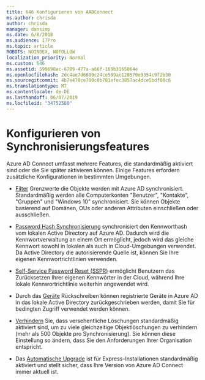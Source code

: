 ```yaml
---
title: 646 Konfigurieren von AADConnect
ms.author: chrisda
author: chrisda
manager: dansimp
ms.date: 6/8/2018
ms.audience: ITPro
ms.topic: article
ROBOTS: NOINDEX, NOFOLLOW
localization_priority: Normal
ms.custom: 646
ms.assetid: 599698ac-6709-477a-a66f-169b3165064e
ms.openlocfilehash: 2dc4ae7d6809c24ce599ac128570e9354c9f2b30
ms.sourcegitcommit: 4b7e478ce700c0b781efec3857ac4dce5bdf00c6
ms.translationtype: MT
ms.contentlocale: de-DE
ms.lasthandoff: 06/07/2019
ms.locfileid: "34752560"
---
```

# <a name="configure-sync-features"></a>Konfigurieren von Synchronisierungsfeatures

Azure AD Connect umfasst mehrere Features, die standardmäßig aktiviert sind oder die Sie später aktivieren können. Einige Features erfordern zusätzliche Konfigurationen in bestimmten Umgebungen.

- [Filter](https://docs.microsoft.com/azure/active-directory/connect/active-directory-aadconnectsync-configure-filtering) Grenzwerte die Objekte werden mit Azure AD synchronisiert. Standardmäßig werden alle Computerkonten "Benutzer", "Kontakte", "Gruppen" und "Windows 10" synchronisiert. Sie können Objekte basierend auf Domänen, OUs oder anderen Attributen einschließen oder ausschließen.

- [Password Hash Synchronisierung](https://docs.microsoft.com/azure/active-directory/connect/active-directory-aadconnectsync-implement-password-hash-synchronization) synchronisiert den Kennworthash vom lokalen Active Directory auf Azure AD. Dadurch wird die Kennwortverwaltung an einem Ort ermöglicht, jedoch wird das gleiche Kennwort sowohl in lokalen als auch in Cloud-Umgebungen verwendet. Da Active Directory die autorisierende Quelle ist, können Sie Ihre eigenen Kennwortrichtlinien verwenden.

- [Self-Service Password Reset (SSPR)](https://docs.microsoft.com/azure/active-directory/authentication/quickstart-sspr) ermöglicht Benutzern das Zurücksetzen Ihrer eigenen Kennwörter in der Cloud, während Ihre lokale Kennwortrichtlinie weiterhin angewendet wird.

- Durch das [Geräte](https://docs.microsoft.com/azure/active-directory/connect/active-directory-aadconnect-feature-device-writeback) Rückschreiben können registrierte Geräte in Azure AD in das lokale Active Directory zurückgeschrieben werden, damit Sie für bedingten Zugriff verwendet werden können.

- [Verhindern](https://docs.microsoft.com/azure/active-directory/connect/active-directory-aadconnectsync-feature-prevent-accidental-deletes) Sie, dass versehentliche Löschungen standardmäßig aktiviert sind, um zu viele gleichzeitige Objektlöschungen zu verhindern (mehr als 500 Objekte pro Synchronisierung). Sie können diese Einstellung so ändern, dass Sie den Anforderungen Ihrer Organisation entspricht.

- Das [Automatische Upgrade](https://docs.microsoft.com/azure/active-directory/connect/active-directory-aadconnect-feature-automatic-upgrade) ist für Express-Installationen standardmäßig aktiviert und stellt sicher, dass Ihre Version von Azure AD Connect immer aktuell ist.
